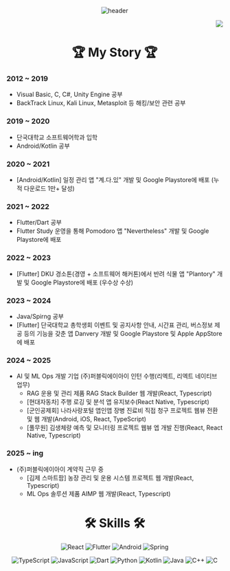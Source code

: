 <div align=center>

![header](https://capsule-render.vercel.app/api?type=waving&fontAlignY=30&descAlignY=50&text=MintChoco%20Jaem&desc=Github%20of%20Jaem&height=300&color=b8e9e1&fontColor=303030)

</div>

<div align=right>

<a href="mailto:vanillajaem@gmail.com" target="_blank"><img src="https://img.shields.io/badge/Gmail-d14836?style=flat-square&logo=Gmail&logoColor=white"/></a>
</div>

<div align=center>

# 🏆 My Story 🏆

<div align=left>
 
### 2012 ~ 2019
 - Visual Basic, C, C#, Unity Engine 공부
 - BackTrack Linux, Kali Linux, Metasploit 등 해킹/보안 관련 공부
### 2019 ~ 2020
 - 단국대학교 소프트웨어학과 입학
 - Android/Kotlin 공부
### 2020 ~ 2021
 - [Android/Kotlin] 일정 관리 앱 "계.다.있" 개발 및 Google Playstore에 배포 (누적 다운로드 1만+ 달성)
### 2021 ~ 2022
 - Flutter/Dart 공부
 - Flutter Study 운영을 통해 Pomodoro 앱 "Nevertheless" 개발 및 Google Playstore에 배포
### 2022 ~ 2023
 - [Flutter] DKU 경소톤(경영 + 소프트웨어 해커톤)에서 반려 식물 앱 "Plantory" 개발 및 Google Playstore에 배포 (우수상 수상)
### 2023 ~ 2024
 - Java/Spirng 공부
 - [Flutter] 단국대학교 총학생회 이벤트 및 공지사항 안내, 시간표 관리, 버스정보 제공 등의 기능을 갖춘 앱 Danvery 개발 및 Google Playstore 및 Apple AppStore에 배포
### 2024 ~ 2025
 - AI 및 ML Ops 개발 기업 (주)퍼블릭에이아이 인턴 수행(리엑트, 리엑트 네이티브 업무)
   - RAG 운용 및 관리 제품 RAG Stack Builder 웹 개발(React, Typescript)
   - [현대자동차] 주행 로깅 및 분석 앱 유지보수(React Native, Typescript)
   - [군인공제회] 나라사랑포털 앱인앱 장병 진료비 직접 청구 프로젝트 웹뷰 전환 및 웹 개발(Android, iOS, React, TypeScript)
   - [풀무원] 김생체량 예측 및 모니터링 프로젝트 웹뷰 엡 개발 진행(React, React Native, Typescript)
### 2025 ~ ing
 - (주)퍼블릭에이아이 계약직 근무 중
   - [김제 스마트팜] 농장 관리 및 운용 시스템 프로젝트 웹 개발(React, Typescript)
   - ML Ops 솔루션 제품 AIMP 웹 개발(React, Typescript)
 
</div>

<div align=center>
 
# 🛠 Skills 🛠
![React](https://img.shields.io/badge/react-61DAFB?style=for-the-badge&logo=react&logoColor=black)
![Flutter](https://img.shields.io/badge/Flutter-007ACC.svg?&style=for-the-badge&logo=Flutter&logoColor=white)
![Android](https://img.shields.io/badge/Android-49C964.svg?&style=for-the-badge&logo=Android&logoColor=white)
![Spring](https://img.shields.io/badge/Spring-6DB33F.svg?&style=for-the-badge&logo=Spring&logoColor=white)

![TypeScript](https://img.shields.io/badge/Typescript-3178C6?style=flat-square&logo=Typescript&logoColor=white)
![JavaScript](https://img.shields.io/badge/javascript-F7DF1E?style=for-the-badge&logo=javascript&logoColor=black)
![Dart](https://img.shields.io/badge/Dart-00337C.svg?&style=for-the-badge&logo=Dart&logoColor=white)
![Python](https://img.shields.io/badge/Python-F0E150.svg?&style=for-the-badge&logo=Python&logoColor=white)
![Kotlin](https://img.shields.io/badge/Kotlin-FF7B54.svg?&style=for-the-badge&logo=Kotlin&logoColor=white)
![Java](https://img.shields.io/badge/Java-F09C3E.svg?&style=for-the-badge&logo=Java&logoColor=white)
![C++](https://img.shields.io/badge/c++-00599C.svg?style=for-the-badge&logo=c%2B%2B&logoColor=white)
![C](https://img.shields.io/badge/C-A8B9CC?style=flat-square&logo=C&logoColor=white)

 
</div>
  
